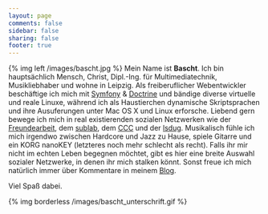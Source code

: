 ```yaml
---
layout: page
comments: false
sidebar: false
sharing: false
footer: true
---
```


{% img left /images/bascht.jpg %}
Mein Name ist **Bascht**. Ich bin
hauptsächlich Mensch, Christ, Dipl.-Ing. für Multimediatechnik,  Musikliebhaber und wohne in Leipzig.
Als freiberuflicher Webentwickler beschäftige ich mich mit <a href="http://www.symfony-project.org" target="_blank">Symfony</a> 
&amp; <a href="http://www.doctrine-project.org" target="_blank">Doctrine</a> und bändige
diverse virtuelle und reale Linuxe, während ich als
Haustierchen dynamische Skriptsprachen und 
ihre Ausuferungen unter Mac OS X und Linux erforsche. 
Liebend gern bewege ich mich in real existierenden sozialen Netzwerken wie der
<a href="http://wiki.bascht.com/Freundearbeit" title="Freundearbeit e.V.">Freundearbeit</a>, dem
<a href="http://wiki.bascht.com/Sublab" title="Sublab - Hackerspace">sublab</a>, dem
<a href="http://wiki.bascht.com/CCC" title="Chaos Computer Club">CCC</a> und der
<a href="http://wiki.bascht.com/LSDUg" title="Leipzig Symfony &amp; Doctrine Usergroup">lsdug</a>.
Musikalisch fühle ich mich irgendwo zwischen Hardcore und Jazz zu Hause, spiele Gitarre und ein 
KORG nanoKEY (letzteres noch mehr schlecht als recht). Falls ihr mir nicht im echten Leben begegnen möchtet, gibt es hier eine
breite Auswahl sozialer Netzwerke, in denen ihr mich stalken könnt. Sonst freue ich mich natürlich immer
über Kommentare in meinem <a href="http://blog.bascht.com" title="Mein Blog bei Posterous">Blog</a>.<br/>

Viel Spaß dabei.

{% img borderless /images/bascht_unterschrift.gif %}
